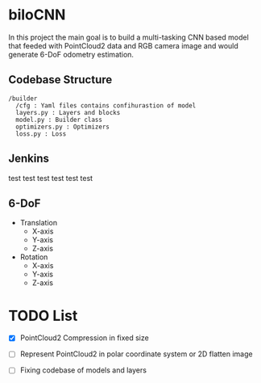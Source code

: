 # biloCNN

In this project the main goal is to build a multi-tasking CNN based model that feeded with PointCloud2 data and RGB camera image and would generate 6-DoF odometry estimation. 

## Codebase Structure
```
/builder
  /cfg : Yaml files contains confihurastion of model
  layers.py : Layers and blocks
  model.py : Builder class
  optimizers.py : Optimizers
  loss.py : Loss
```

## Jenkins

test test test test test test

## 6-DoF
- Translation 
  - X-axis
  - Y-axis
  - Z-axis
- Rotation
  - X-axis
  - Y-axis
  - Z-axis


# TODO List
- [x] PointCloud2 Compression in fixed size
- [ ] Represent PointCloud2 in polar coordinate system or 2D flatten image
- [ ] Fixing codebase of models and layers

